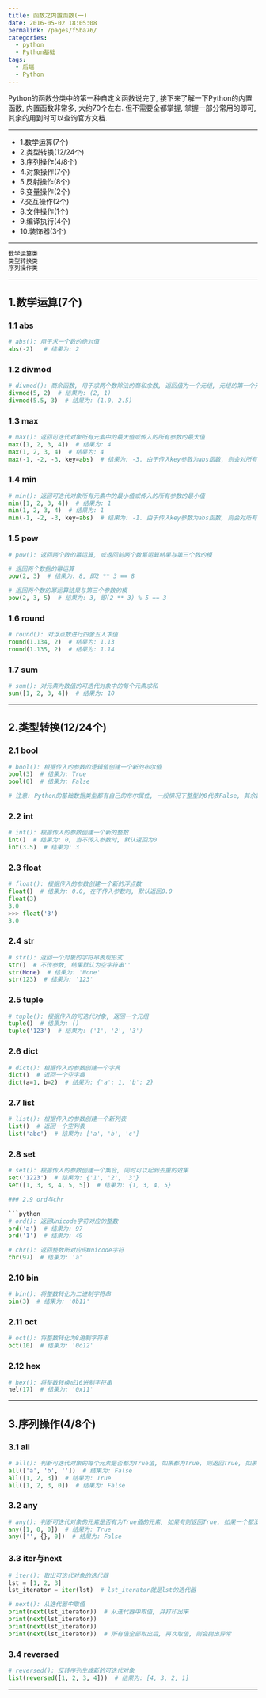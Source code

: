 ```yaml
---
title: 函数之内置函数(一)
date: 2016-05-02 18:05:08
permalink: /pages/f5ba76/
categories:
  - python
  - Python基础
tags:
  - 后端
  - Python
---
```


Python的函数分类中的第一种自定义函数说完了, 接下来了解一下Python的内置函数, 内置函数非常多, 大约70个左右. 但不需要全都掌握, 掌握一部分常用的即可, 其余的用到时可以查询官方文档.

---

- 1.数学运算(7个)
- 2.类型转换(12/24个)
- 3.序列操作(4/8个)
- 4.对象操作(7个)
- 5.反射操作(8个)
- 6.变量操作(2个)
- 7.交互操作(2个)
- 8.文件操作(1个)
- 9.编译执行(4个)
- 10.装饰器(3个)

---

```python
数学运算类
类型转换类
序列操作类
```

---

## 1.数学运算(7个)

### 1.1 abs

```python
# abs(): 用于求一个数的绝对值
abs(-2)   # 结果为: 2
```

### 1.2 divmod

```python
# divmod(): 商余函数, 用于求两个数除法的商和余数, 返回值为一个元组, 元组的第一个元素为商, 第二个元素为余数
divmod(5, 2)  # 结果为: (2, 1)
divmod(5.5, 3)  # 结果为: (1.0, 2.5)
```

### 1.3 max

```python
# max(): 返回可迭代对象所有元素中的最大值或传入的所有参数的最大值
max([1, 2, 3, 4])  # 结果为: 4
max(1, 2, 3, 4)  # 结果为: 4
max(-1, -2, -3, key=abs)  # 结果为: -3. 由于传入key参数为abs函数, 则会对所有参数求绝对值后, 按照绝对值求最大值
```

### 1.4 min

```python 
# min(): 返回可迭代对象所有元素中的最小值或传入的所有参数的最小值
min([1, 2, 3, 4])  # 结果为: 1
min(1, 2, 3, 4)  # 结果为: 1
min(-1, -2, -3, key=abs)  # 结果为: -1. 由于传入key参数为abs函数, 则会对所有参数求绝对值后, 按照绝对值求最小值
```

### 1.5 pow

```python
# pow(): 返回两个数的幂运算, 或返回前两个数幂运算结果与第三个数的模

# 返回两个数据的幂运算
pow(2, 3)  # 结果为: 8, 即2 ** 3 == 8

# 返回两个数的幂运算结果与第三个参数的模
pow(2, 3, 5)  # 结果为: 3, 即(2 ** 3) % 5 == 3
```

### 1.6 round

```python
# round(): 对浮点数进行四舍五入求值
round(1.134, 2)  # 结果为: 1.13
round(1.135, 2)  # 结果为: 1.14
```

### 1.7 sum

```python
# sum(): 对元素为数值的可迭代对象中的每个元素求和
sum([1, 2, 3, 4])  # 结果为: 10
```

---

## 2.类型转换(12/24个)

### 2.1 bool

```python
# bool(): 根据传入的参数的逻辑值创建一个新的布尔值
bool(3)  # 结果为: True
bool(0)  # 结果为: False

# 注意: Python的基础数据类型都有自己的布尔属性, 一般情况下整型的0代表False, 其余数字均代表True.其他数据类型一般空代表False, 非空代表True
```

### 2.2 int

```python
# int(): 根据传入的参数创建一个新的整数
int()  # 结果为: 0, 当不传入参数时, 默认返回为0
int(3.5)  # 结果为: 3
```

### 2.3 float

```python
# float(): 根据传入的参数创建一个新的浮点数
float()  # 结果为: 0.0, 在不传入参数时, 默认返回0.0
float(3)
3.0
>>> float('3')
3.0
```

### 2.4 str

```python
# str(): 返回一个对象的字符串表现形式
str()  # 不传参数, 结果默认为空字符串''
str(None)  # 结果为: 'None'
str(123)  # 结果为: '123'
```

### 2.5 tuple

```python
# tuple(): 根据传入的可迭代对象, 返回一个元组
tuple()  # 结果为: ()
tuple('123')  # 结果为: ('1', '2', '3')
```

### 2.6 dict

```python
# dict(): 根据传入的参数创建一个字典
dict()  # 返回一个空字典
dict(a=1, b=2)  # 结果为: {'a': 1, 'b': 2}
```

### 2.7 list

```python
# list(): 根据传入的参数创建一个新列表
list()  # 返回一个空列表
list('abc')  # 结果为: ['a', 'b', 'c']
```

### 2.8 set

```python
# set(): 根据传入的参数创建一个集合, 同时可以起到去重的效果
set('1223')  # 结果为: {'1', '2', '3'}
set([1, 3, 3, 4, 5, 5])  # 结果为: {1, 3, 4, 5}

### 2.9 ord与chr

​```python
# ord(): 返回Unicode字符对应的整数
ord('a')  # 结果为: 97
ord('1')  # 结果为: 49

# chr(): 返回整数所对应的Unicode字符
chr(97)  # 结果为: 'a'
```

### 2.10 bin

```python
# bin(): 将整数转化为二进制字符串
bin(3)  # 结果为: '0b11'
```

### 2.11 oct

```python
# oct(): 将整数转化为8进制字符串
oct(10)  # 结果为: '0o12'
```

### 2.12 hex

```python
# hex(): 将整数转换成16进制字符串
hel(17)  # 结果为: '0x11'
```

---

## 3.序列操作(4/8个)

### 3.1 all

```python
# all(): 判断可迭代对象的每个元素是否都为True值, 如果都为True, 则返回True, 如果不全为True, 则返回False
all(['a', 'b', ''])  # 结果为: False
all([1, 2, 3])  # 结果为: True
all([1, 2, 3, 0])  # 结果为: False
```

### 3.2 any

```python 
# any(): 判断可迭代对象的元素是否有为True值的元素, 如果有则返回True, 如果一个都没有, 就返回False
any([1, 0, 0])  # 结果为: True
any(['', {}, 0])  # 结果为: False
```

### 3.3 iter与next

```python
# iter(): 取出可迭代对象的迭代器
lst = [1, 2, 3]
lst_iterator = iter(lst)  # lst_iterator就是lst的迭代器

# next(): 从迭代器中取值
print(next(lst_iterator))  # 从迭代器中取值, 并打印出来
print(next(lst_iterator))
print(next(lst_iterator))
print(next(lst_iterator))  # 所有值全部取出后, 再次取值, 则会抛出异常
```

### 3.4 reversed

```python
# reversed(): 反转序列生成新的可迭代对象
list(reversed([1, 2, 3, 4]))  # 结果为: [4, 3, 2, 1]
```

---

































